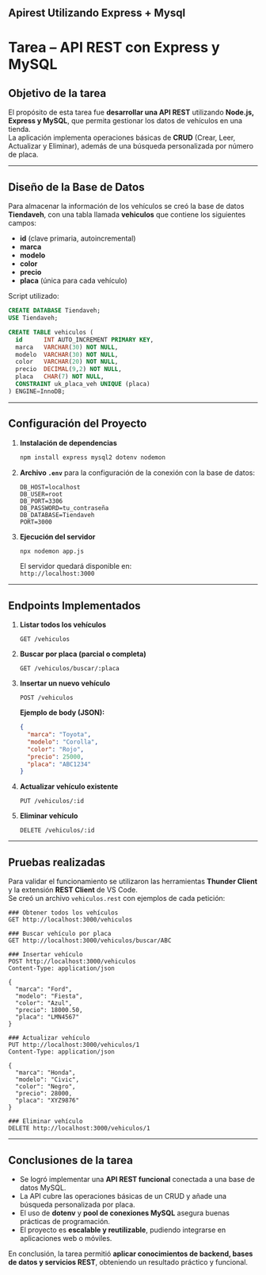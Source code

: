 ## Apirest Utilizando Express + Mysql

#  Tarea – API REST con Express y MySQL  

##  Objetivo de la tarea  
El propósito de esta tarea fue **desarrollar una API REST** utilizando **Node.js, Express y MySQL**, que permita gestionar los datos de vehículos en una tienda.  
La aplicación implementa operaciones básicas de **CRUD** (Crear, Leer, Actualizar y Eliminar), además de una búsqueda personalizada por número de placa.  

---

##  Diseño de la Base de Datos  
Para almacenar la información de los vehículos se creó la base de datos **Tiendaveh**, con una tabla llamada **vehiculos** que contiene los siguientes campos:  

- **id** (clave primaria, autoincremental)  
- **marca**  
- **modelo**  
- **color**  
- **precio**  
- **placa** (única para cada vehículo)  

Script utilizado:  

```sql
CREATE DATABASE Tiendaveh;
USE Tiendaveh;

CREATE TABLE vehiculos (
  id      INT AUTO_INCREMENT PRIMARY KEY,
  marca   VARCHAR(30) NOT NULL,
  modelo  VARCHAR(30) NOT NULL,
  color   VARCHAR(20) NOT NULL,
  precio  DECIMAL(9,2) NOT NULL,
  placa   CHAR(7) NOT NULL,
  CONSTRAINT uk_placa_veh UNIQUE (placa)
) ENGINE=InnoDB;
```

---

##  Configuración del Proyecto  

1. **Instalación de dependencias**  
   ```bash
   npm install express mysql2 dotenv nodemon
   ```

2. **Archivo `.env`** para la configuración de la conexión con la base de datos:  
   ```env
   DB_HOST=localhost
   DB_USER=root
   DB_PORT=3306
   DB_PASSWORD=tu_contraseña
   DB_DATABASE=Tiendaveh
   PORT=3000
   ```

3. **Ejecución del servidor**  
   ```bash
   npx nodemon app.js
   ```
   El servidor quedará disponible en:  
    `http://localhost:3000`

---

##  Endpoints Implementados  

1. **Listar todos los vehículos**  
   ```http
   GET /vehiculos
   ```

2. **Buscar por placa (parcial o completa)**  
   ```http
   GET /vehiculos/buscar/:placa
   ```

3. **Insertar un nuevo vehículo**  
   ```http
   POST /vehiculos
   ```
   **Ejemplo de body (JSON):**  
   ```json
   {
     "marca": "Toyota",
     "modelo": "Corolla",
     "color": "Rojo",
     "precio": 25000,
     "placa": "ABC1234"
   }
   ```

4. **Actualizar vehículo existente**  
   ```http
   PUT /vehiculos/:id
   ```

5. **Eliminar vehículo**  
   ```http
   DELETE /vehiculos/:id
   ```

---

##  Pruebas realizadas  
Para validar el funcionamiento se utilizaron las herramientas **Thunder Client** y la extensión **REST Client** de VS Code.  
Se creó un archivo `vehiculos.rest` con ejemplos de cada petición:  

```http
### Obtener todos los vehículos
GET http://localhost:3000/vehiculos

### Buscar vehículo por placa
GET http://localhost:3000/vehiculos/buscar/ABC

### Insertar vehículo
POST http://localhost:3000/vehiculos
Content-Type: application/json

{
  "marca": "Ford",
  "modelo": "Fiesta",
  "color": "Azul",
  "precio": 18000.50,
  "placa": "LMN4567"
}

### Actualizar vehículo
PUT http://localhost:3000/vehiculos/1
Content-Type: application/json

{
  "marca": "Honda",
  "modelo": "Civic",
  "color": "Negro",
  "precio": 28000,
  "placa": "XYZ9876"
}

### Eliminar vehículo
DELETE http://localhost:3000/vehiculos/1
```

---

##  Conclusiones de la tarea  
- Se logró implementar una **API REST funcional** conectada a una base de datos MySQL.  
- La API cubre las operaciones básicas de un CRUD y añade una búsqueda personalizada por placa.  
- El uso de **dotenv** y **pool de conexiones MySQL** asegura buenas prácticas de programación.  
- El proyecto es **escalable y reutilizable**, pudiendo integrarse en aplicaciones web o móviles.  

En conclusión, la tarea permitió **aplicar conocimientos de backend, bases de datos y servicios REST**, obteniendo un resultado práctico y funcional.   
